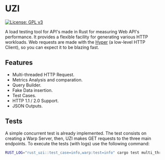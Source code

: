 # UZI

[![License: GPL v3](https://img.shields.io/badge/License-GPLv3-blue.svg)](https://www.gnu.org/licenses/gpl-3.0)

A load testing tool for API's made in Rust for measuring Web API's performance. It provides a flexible facility for generating various HTTP workloads. Web requests are made with the [Hyper](https://github.com/hyperium/hyper) (a low-level HTTP Client), so you can expect it to be blazing fast.

## Features

- Multi-threaded HTTP Request.
- Metrics Analysis and comparation.
- Query Builder.
- Fake Data insertion.
- Test Cases.
- HTTP 1.1 / 2.0 Support.
- JSON Outputs.

## Tests

A simple concurrent test is already implemented. The test consists on creating a Warp Server, then, UZI makes GET requests to the three main endpoints. To execute the tests (with logs) use the following command:

```bash
RUST_LOG="rust_uzi::test_case=info,warp:test=info" cargo test multi_thread_api_test -- --nocapture
```
